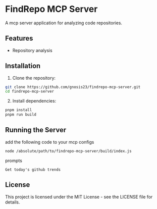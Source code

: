 # FindRepo MCP Server

A mcp server application for analyzing code repositories.

## Features

- Repository analysis

## Installation

1. Clone the repository:
```bash
git clone https://github.com/gnosis23/findrepo-mcp-server.git
cd findrepo-mcp-server
```

2. Install dependencies:
```bash
pnpm install
pnpm run build
```

## Running the Server

add the following code to your mcp configs

```bash
node /absolute/path/to/findrepo-mcp-server/build/index.js
```

prompts

```
Get today's github trends
```


## License

This project is licensed under the MIT License - see the LICENSE file for details.

